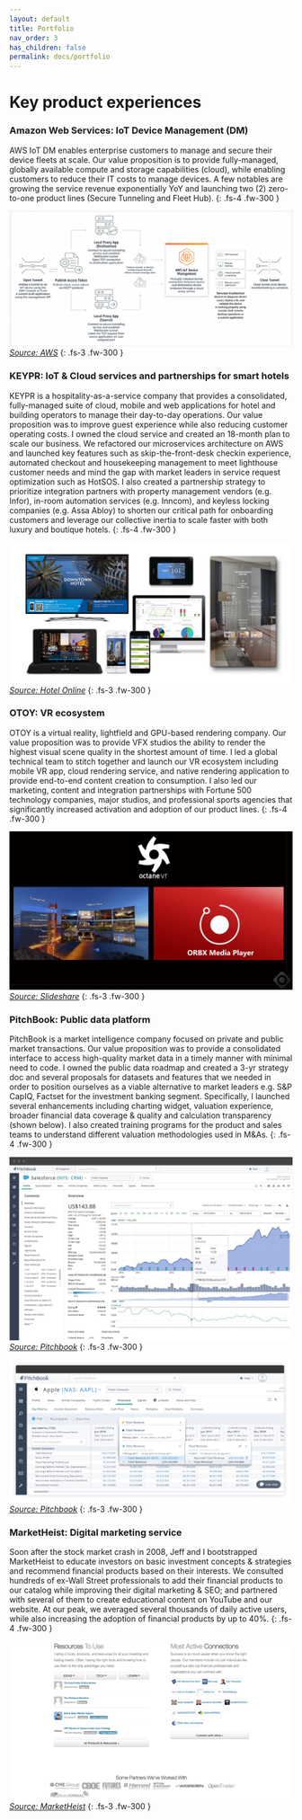 ```yaml
---
layout: default
title: Portfolio
nav_order: 3
has_children: false
permalink: docs/portfolio
---
```


# Key product experiences

### Amazon Web Services: IoT Device Management (DM)
AWS IoT DM enables enterprise customers to manage and secure their device fleets at scale. Our value proposition is to provide fully-managed, globally available compute and storage capabilities (cloud), while enabling customers to reduce their IT costs to manage devices. A few notables are growing the service revenue exponentially YoY and launching two (2) zero-to-one product lines (Secure Tunneling and Fleet Hub).
{: .fs-4 .fw-300 }

![](/assets/images/aws.jpg)
_[Source: AWS](https://aws.amazon.com/iot-device-management/features/)_
{: .fs-3 .fw-300 }


### KEYPR: IoT & Cloud services and partnerships for smart hotels
KEYPR is a hospitality-as-a-service company that provides a consolidated, fully-managed suite of cloud, mobile and web applications for hotel and building operators to manage their day-to-day operations. Our value proposition was to improve guest experience while also reducing customer operating costs. I owned the cloud service and created an 18-month plan to scale our business. We refactored our microservices architecture on AWS and launched key features such as skip-the-front-desk checkin experience, automated checkout and housekeeping management to meet lighthouse customer needs and mind the gap with market leaders in service request optimization such as HotSOS. I also created a partnership strategy to prioritize integration partners with property management vendors (e.g. Infor), in-room automation services (e.g. Inncom), and keyless locking companies (e.g. Assa Abloy) to shorten our critical path for onboarding customers and leverage our collective inertia to scale faster with both luxury and boutique hotels.
{: .fs-4 .fw-300 }

![](/assets/images/keypr.jpg)
_[Source: Hotel Online](https://www.hotel-online.com/images/press/KEYPR_ProductLineup_06182018.jpg)_
{: .fs-3 .fw-300 }


### OTOY: VR ecosystem
OTOY is a virtual reality, lightfield and GPU-based rendering company. Our value proposition was to provide VFX studios the ability to render the highest visual scene quality in the shortest amount of time. I led a global technical team to stitch together and launch our VR ecosystem including mobile VR app, cloud rendering service, and native rendering application to provide end-to-end content creation to consumption. I also led our marketing, content and integration partnerships with Fortune 500 technology companies, major studios, and professional sports agencies that significantly increased activation and adoption of our product lines.
{: .fs-4 .fw-300 }

![](/assets/images/otoy.jpg)
_[Source: Slideshare](https://www.slideshare.net/otoyinc/otoy-presentation-2016-nvidia-gpu-technology-conference-april-5-2016)_
{: .fs-3 .fw-300 }

### PitchBook: Public data platform
PitchBook is a market intelligence company focused on private and public market transactions. Our value proposition was to provide a consolidated interface to access high-quality market data in a timely manner with minimal need to code. I owned the public data roadmap and created a 3-yr strategy doc and several proposals for datasets and features that we needed in order to position ourselves as a viable alternative to market leaders e.g. S&P CapIQ, Factset for the investment banking segment. Specifically, I launched several enhancements including charting widget, valuation experience, broader financial data coverage & quality and calculation transparency (shown below). I also created training programs for the product and sales teams to understand different valuation methodologies used in M&As.
{: .fs-4 .fw-300 }

![](/assets/images/pitchbook.jpg)
_[Source: Pitchbook](https://pitchbook.com/platform-data/companies)_
{: .fs-3 .fw-300 }

![](/assets/images/pb_calc_trans.jpg)
_[Source: Pitchbook](https://pitchbook.com/blog/pitchbook-continues-to-improve-public-data-with-transparency)_
{: .fs-3 .fw-300 }


### MarketHeist: Digital marketing service
Soon after the stock market crash in 2008, Jeff and I bootstrapped MarketHeist to educate investors on basic investment concepts & strategies and recommend financial products based on their interests. We consulted hundreds of ex-Wall Street professionals to add their financial products to our catalog while improving their digital marketing & SEO; and partnered with several of them to create educational content on YouTube and our website. At our peak, we averaged several thousands of daily active users, while also increasing the adoption of financial products by up to 40%.
{: .fs-4 .fw-300 }

![](/assets/images/marketheist.jpg)
_[Source: MarketHeist](https://marketheist.com)_
{: .fs-3 .fw-300 }
